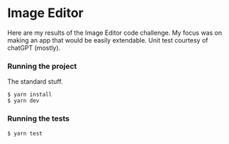 # Image Editor

Here are my results of the Image Editor code challenge. My focus was on making an app that would be easily extendable. Unit test courtesy of chatGPT (mostly).

### Running the project

The standard stuff.

```
$ yarn install
$ yarn dev
```

### Running the tests

```
$ yarn test
```

